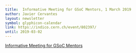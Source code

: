 ```yaml
---
title:  Informative Meeting for GSoC Mentors, 1 March 2019
author: Javier Cervantes
layout: newsletter
symbol: glyphicon-calendar
link: https://indico.cern.ch/event/802397/
until: 2019-03-02
---
```

[Informative Meeting for GSoC Mentors](https://indico.cern.ch/event/802397/)
